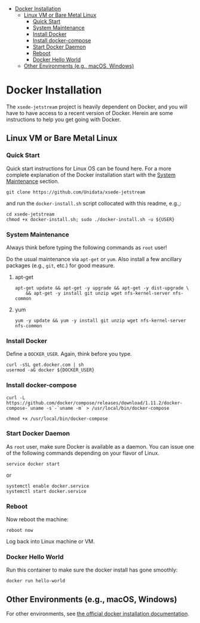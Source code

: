 - [Docker Installation](#h:BA11A408)
  - [Linux VM or Bare Metal Linux](#h:FF95E7EC)
    - [Quick Start](#h:4A4B1084)
    - [System Maintenance](#h:AE788331)
    - [Install Docker](#h:786799C4)
    - [Install docker-compose](#h:02EF6BAD)
    - [Start Docker Daemon](#h:B6F088A3)
    - [Reboot](#h:6D94F8D5)
    - [Docker Hello World](#h:F3633FE6)
  - [Other Environments (e.g., macOS, Windows)](#h:D1009153)



<a id="h:BA11A408"></a>

# Docker Installation

The `xsede-jetstream` project is heavily dependent on Docker, and you will have to have access to a recent version of Docker. Herein are some instructions to help you get going with Docker.


<a id="h:FF95E7EC"></a>

## Linux VM or Bare Metal Linux


<a id="h:4A4B1084"></a>

### Quick Start

Quick start instructions for Linux OS can be found here. For a more complete explanation of the Docker installation start with the [System Maintenance](#h:AE788331) section.

```shell
git clone https://github.com/Unidata/xsede-jetstream
```

and run the `docker-install.sh` script collocated with this readme, e.g.,:

```shell
cd xsede-jetstream
chmod +x docker-install.sh; sudo ./docker-install.sh -u ${USER}
```


<a id="h:AE788331"></a>

### System Maintenance

Always think before typing the following commands as `root` user!

Do the usual maintenance via `apt-get` or `yum`. Also install a few ancillary packages (e.g., `git`, etc.) for good measure.

1.  apt-get

    ```shell
    apt-get update && apt-get -y upgrade && apt-get -y dist-upgrade \
        && apt-get -y install git unzip wget nfs-kernel-server nfs-common
    ```

2.  yum

    ```shell
    yum -y update && yum -y install git unzip wget nfs-kernel-server nfs-common
    ```


<a id="h:786799C4"></a>

### Install Docker

Define a `DOCKER_USER`. Again, think before you type.

```shell
curl -sSL get.docker.com | sh
usermod -aG docker ${DOCKER_USER}
```


<a id="h:02EF6BAD"></a>

### Install docker-compose

```shell
curl -L https://github.com/docker/compose/releases/download/1.11.2/docker-compose-`uname -s`-`uname -m` > /usr/local/bin/docker-compose

chmod +x /usr/local/bin/docker-compose
```


<a id="h:B6F088A3"></a>

### Start Docker Daemon

As `root` user, make sure Docker is available as a daemon. You can issue one of the following commands depending on your flavor of Linux.

```shell
service docker start
```

or

```shell
systemctl enable docker.service
systemctl start docker.service
```


<a id="h:6D94F8D5"></a>

### Reboot

Now reboot the machine:

```shell
reboot now
```

Log back into Linux machine or VM.


<a id="h:F3633FE6"></a>

### Docker Hello World

Run this container to make sure the docker install has gone smoothly:

```shell
docker run hello-world
```


<a id="h:D1009153"></a>

## Other Environments (e.g., macOS, Windows)

For other environments, see [the official docker installation documentation](https://docs.docker.com/engine/installation/).
